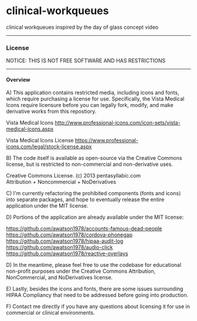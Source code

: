 clinical-workqueues
===================

clinical workqueues inspired by the day of glass concept video

------------------------
### License

NOTICE:  THIS IS NOT FREE SOFTWARE AND HAS RESTRICTIONS

------------------------
#### Overview

A)  This application contains restricted media, including icons and fonts, which require purchasing a license for use.  Specifically, the Vista Medical Icons require licensure before you can legally fork, modify, and make derivative works from this repostiory.
 
  Vista Medical Icons
  http://www.professional-icons.com/icon-sets/vista-medical-icons.aspx

  Vista Medical Icons License
  https://www.professional-icons.com/legal/stock-license.aspx

B)  The code itself is available as open-source via the Creative Commons license, but is restricted to non-commercial and non-derivative uses.  

  Creative Commons License. (c) 2013 pentasyllabic.com  
  Attribution + Noncommercial + NoDerivatives  

C)  I'm currently refactoring the prohibited components (fonts and icons) into separate packages, and hope to eventually release the entire application under the MIT license.  

D)  Portions of the application are already available under the MIT license:

  https://github.com/awatson1978/accounts-famous-dead-people  
  https://github.com/awatson1978/cordova-phonegap  
  https://github.com/awatson1978/hipaa-audit-log  
  https://github.com/awatson1978/audio-click  
  https://github.com/awatson1978/reactive-overlays  


D)  In the meantime, please feel free to use the codebase for educational non-profit purposes under the Creative Commons Attribution, NonCommercial, and NoDerivatives license.  

E)  Lastly, besides the icons and fonts, there are some issues surrounding HIPAA Compliancy that need to be addressed before going into production.  

F)  Contact me directly if you have any questions about licensing it for use in commercial or clinical environments.  






